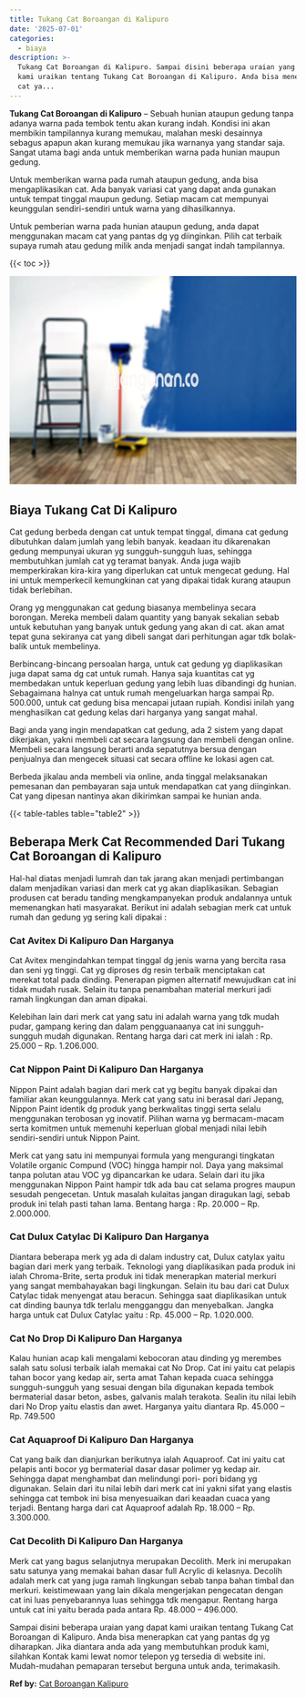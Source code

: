 ```yaml
---
title: Tukang Cat Boroangan di Kalipuro
date: '2025-07-01'
categories:
  - biaya
description: >-
  Tukang Cat Boroangan di Kalipuro. Sampai disini beberapa uraian yang dapat
  kami uraikan tentang Tukang Cat Boroangan di Kalipuro. Anda bisa menerapkan
  cat ya...
---
```


**Tukang Cat Boroangan di Kalipuro** – Sebuah hunian ataupun gedung tanpa adanya warna pada tembok tentu akan kurang indah. Kondisi ini akan membikin tampilannya kurang memukau, malahan meski desainnya sebagus apapun akan kurang memukau jika warnanya yang standar saja. Sangat utama bagi anda untuk memberikan warna pada hunian maupun gedung.

Untuk memberikan warna pada rumah ataupun gedung, anda bisa mengaplikasikan cat. Ada banyak variasi cat yang dapat anda gunakan untuk tempat tinggal maupun gedung. Setiap macam cat mempunyai keunggulan sendiri-sendiri untuk warna yang dihasilkannya.

Untuk pemberian warna pada hunian ataupun gedung, anda dapat menggunakan macam cat yang pantas dg yg diinginkan. Pilih cat terbaik supaya rumah atau gedung milik anda menjadi sangat indah tampilannya.

{{< toc >}}

![Tukang Cat Boroangan di Kalipuro](/images/jasa-cat-murah11.png)

## Biaya Tukang Cat Di Kalipuro

Cat gedung berbeda dengan cat untuk tempat tinggal, dimana cat gedung dibutuhkan dalam jumlah yang lebih banyak. keadaan itu dikarenakan gedung mempunyai ukuran yg sungguh-sungguh luas, sehingga membutuhkan jumlah cat yg teramat banyak. Anda juga wajib memperkirakan kira-kira yang diperlukan cat untuk mengecat gedung. Hal ini untuk memperkecil kemungkinan cat yang dipakai tidak kurang ataupun tidak berlebihan.

Orang yg menggunakan cat gedung biasanya membelinya secara borongan. Mereka membeli dalam quantity yang banyak sekalian sebab untuk kebutuhan yang banyak untuk gedung yang akan di cat. akan amat tepat guna sekiranya cat yang dibeli sangat dari perhitungan agar tdk bolak-balik untuk membelinya.

Berbincang-bincang persoalan harga, untuk cat gedung yg diaplikasikan juga dapat sama dg cat untuk rumah. Hanya saja kuantitas cat yg membedakan untuk keperluan gedung yang lebih luas dibandingi dg hunian. Sebagaimana halnya cat untuk rumah mengeluarkan harga sampai Rp. 500.000, untuk cat gedung bisa mencapai jutaan rupiah. Kondisi inilah yang menghasilkan cat gedung kelas dari harganya yang sangat mahal.

Bagi anda yang ingin mendapatkan cat gedung, ada 2 sistem yang dapat dikerjakan, yakni membeli cat secara langsung dan membeli dengan online. Membeli secara langsung berarti anda sepatutnya bersua dengan penjualnya dan mengecek situasi cat secara offline ke lokasi agen cat.

Berbeda jikalau anda membeli via online, anda tinggal melaksanakan pemesanan dan pembayaran saja untuk mendapatkan cat yang diinginkan. Cat yang dipesan nantinya akan dikirimkan sampai ke hunian anda.

{{< table-tables table="table2" >}}

## Beberapa Merk Cat Recommended Dari Tukang Cat Boroangan di Kalipuro

Hal-hal diatas menjadi lumrah dan tak jarang akan menjadi pertimbangan dalam menjadikan variasi dan merk cat yg akan diaplikasikan. Sebagian produsen cat beradu tanding mengkampanyekan produk andalannya untuk memenangkan hati masyarakat. Berikut ini adalah sebagian merk cat untuk rumah dan gedung yg sering kali dipakai :

### Cat Avitex Di Kalipuro Dan Harganya

Cat Avitex mengindahkan tempat tinggal dg jenis warna yang bercita rasa dan seni yg tinggi. Cat yg diproses dg resin terbaik menciptakan cat merekat total pada dinding. Penerapan pigmen alternatif mewujudkan cat ini tidak mudah rusak. Selain itu tanpa penambahan material merkuri jadi ramah lingkungan dan aman dipakai.

Kelebihan lain dari merk cat yang satu ini adalah warna yang tdk mudah pudar, gampang kering dan dalam pengguanaanya cat ini sungguh-sungguh mudah digunakan. Rentang harga dari cat merk ini ialah : Rp. 25.000 – Rp. 1.206.000.

### Cat Nippon Paint Di Kalipuro Dan Harganya

Nippon Paint adalah bagian dari merk cat yg begitu banyak dipakai dan familiar akan keunggulannya. Merk cat yang satu ini berasal dari Jepang, Nippon Paint identik dg produk yang berkwalitas tinggi serta selalu menggunakan terobosan yg inovatif. Pilihan warna yg bermacam-macam serta komitmen untuk memenuhi keperluan global menjadi nilai lebih sendiri-sendiri untuk Nippon Paint.

Merk cat yang satu ini mempunyai formula yang mengurangi tingkatan Volatile organic Compund (VOC) hingga hampir nol. Daya yang maksimal tanpa polutan atau VOC yg dipancarkan ke udara. Selain dari itu jika menggunakan Nippon Paint hampir tdk ada bau cat selama progres maupun sesudah pengecetan. Untuk masalah kulaitas jangan diragukan lagi, sebab produk ini telah pasti tahan lama. Bentang harga : Rp. 20.000 – Rp. 2.000.000.

### Cat Dulux Catylac Di Kalipuro Dan Harganya

Diantara beberapa merk yg ada di dalam industry cat, Dulux catylax yaitu bagian dari merk yang terbaik. Teknologi yang diaplikasikan pada produk ini ialah Chroma-Brite, serta produk ini tidak menerapkan material merkuri yang sangat membahayakan bagi lingkungan. Selain itu bau dari cat Dulux Catylac tidak menyengat atau beracun. Sehingga saat diaplikasikan untuk cat dinding baunya tdk terlalu mengganggu dan menyebalkan. Jangka harga untuk cat Dulux Catylac yaitu : Rp. 45.000 – Rp. 1.020.000.

### Cat No Drop Di Kalipuro Dan Harganya

Kalau hunian acap kali mengalami kebocoran atau dinding yg merembes salah satu solusi terbaik ialah memakai cat No Drop. Cat ini yaitu cat pelapis tahan bocor yang kedap air, serta amat Tahan kepada cuaca sehingga sungguh-sungguh yang sesuai dengan bila digunakan kepada tembok bermaterial dasar beton, asbes, galvanis malah terakota. Sealin itu nilai lebih dari No Drop yaitu elastis dan awet. Harganya yaitu diantara Rp. 45.000 – Rp. 749.500

### Cat Aquaproof Di Kalipuro Dan Harganya

Cat yang baik dan dianjurkan berikutnya ialah Aquaproof. Cat ini yaitu cat pelapis anti bocor yg bermaterial dasar dasar polimer yg kedap air. Sehingga dapat menghambat dan melindungi pori- pori bidang yg digunakan. Selain dari itu nilai lebih dari merk cat ini yakni sifat yang elastis sehingga cat tembok ini bisa menyesuaikan dari keaadan cuaca yang terjadi. Bentang harga dari cat Aquaproof adalah Rp. 18.000 – Rp. 3.300.000.

### Cat Decolith Di Kalipuro Dan Harganya

Merk cat yang bagus selanjutnya merupakan Decolith. Merk ini merupakan satu satunya yang memakai bahan dasar full Acrylic di kelasnya. Decolih adalah merk cat yang juga ramah lingkungan sebab tanpa bahan timbal dan merkuri. keistimewaan yang lain dikala mengerjakan pengecatan dengan cat ini luas penyebarannya luas sehingga tdk mengapur. Rentang harga untuk cat ini yaitu berada pada antara Rp. 48.000 – 496.000.

Sampai disini beberapa uraian yang dapat kami uraikan tentang Tukang Cat Boroangan di Kalipuro. Anda bisa menerapkan cat yang pantas dg yg diharapkan. Jika diantara anda ada yang membutuhkan produk kami, silahkan Kontak kami lewat nomor telepon yg tersedia di website ini. Mudah-mudahan pemaparan tersebut berguna untuk anda, terimakasih.

**Ref by:** [Cat Boroangan Kalipuro](https://id.wikipedia.org/wiki/Cat)
